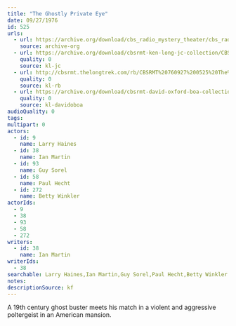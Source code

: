 ```yaml
---
title: "The Ghostly Private Eye"
date: 09/27/1976
id: 525
urls: 
  - url: https://archive.org/download/cbs_radio_mystery_theater/cbs_radio_mystery_theater-0501-0550.zip/cbs_radio_mystery_theater-0501-0550%2Fcbsrmt_0525_the_ghostly_private_eye.mp3
    source: archive-org
  - url: https://archive.org/download/cbsrmt-ken-long-jc-collection/CBSRMT - 760927 0525 Ghostly Private Eye vbr fb2_jc.mp3
    quality: 0
    source: kl-jc
  - url: http://cbsrmt.thelongtrek.com/rb/CBSRMT%20760927%200525%20The%20Ghostly%20Private%20Eye_wuwm.mp3
    quality: 0
    source: kl-rb
  - url: https://archive.org/download/cbsrmt-david-oxford-boa-collection/CBSRMT-760927-0525-The-Ghostly-Private-Eye-(128-44)_WUWM-FM-{BoA}.mp3
    quality: 0
    source: kl-davidoboa
audioQuality: 0
tags: 
multipart: 0
actors:  
  - id: 9
    name: Larry Haines  
  - id: 38
    name: Ian Martin  
  - id: 93
    name: Guy Sorel  
  - id: 58
    name: Paul Hecht  
  - id: 272
    name: Betty Winkler
actorIds:  
  - 9  
  - 38  
  - 93  
  - 58  
  - 272
writers:  
  - id: 38
    name: Ian Martin
writerIds:  
  - 38
searchable: Larry Haines,Ian Martin,Guy Sorel,Paul Hecht,Betty Winkler Ian Martin
notes: 
descriptionSource: kf
---
```

A 19th century ghost buster meets his match in a violent and aggressive poltergeist in an American mansion.